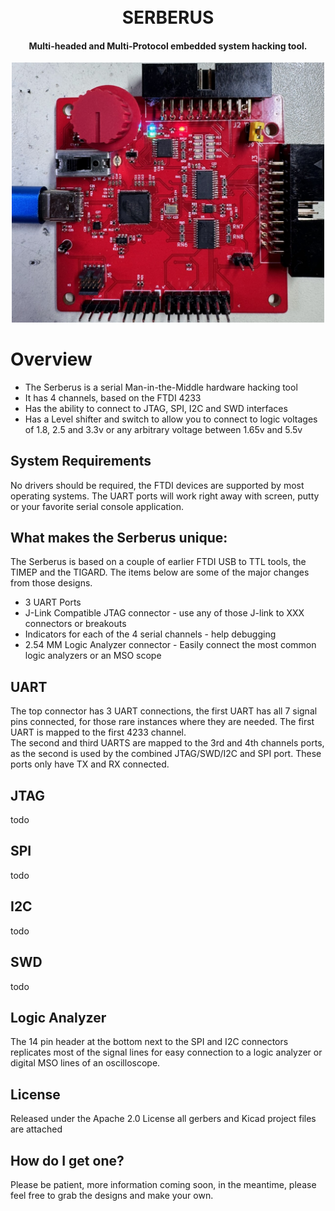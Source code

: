 <h1 align="center">
  <br>
    <a>SERBERUS</a>
</h1>

<h4 align="center">Multi-headed and Multi-Protocol embedded system hacking tool.</h4>


<p align="center">
  <img alt="Serberus Board" title="Serberus Board" width="500px" src="Serberus_Proto.jpeg">
  <br>
</p>

# Overview
- The Serberus is a serial Man-in-the-Middle hardware hacking tool
- It has 4 channels, based on the FTDI 4233
- Has the ability to connect to JTAG, SPI, I2C and SWD interfaces
- Has a Level shifter and switch to allow you to connect to logic voltages of 1.8, 2.5 and 3.3v or any arbitrary voltage between 1.65v and 5.5v
## System Requirements
No drivers should be required, the FTDI devices are supported by most operating systems.
The UART ports will work right away with screen, putty or your favorite serial console application.
## What makes the Serberus unique:
The Serberus is based on a couple of earlier FTDI USB to TTL tools, the TIMEP and the TIGARD. The items below are some of the major changes from those designs.
- 3 UART Ports
- J-Link Compatible JTAG connector - use any of those J-link to XXX connectors or breakouts
- Indicators for each of the 4 serial channels - help debugging
- 2.54 MM Logic Analyzer connector - Easily connect the most common logic analyzers or an MSO scope
## UART
The top connector has 3 UART connections, the first UART has all 7 signal pins connected, for those rare instances where they are needed. The first UART is mapped to the first 4233 channel.
<br>
The second and third UARTS are mapped to the 3rd and 4th channels ports, as the second is used by the combined JTAG/SWD/I2C and SPI port. These ports only have TX and RX connected.
## JTAG
todo
## SPI
todo
## I2C
todo
## SWD
todo
## Logic Analyzer
The 14 pin header at the bottom next to the SPI and I2C connectors replicates most of the signal lines for easy connection to a logic analyzer or digital MSO lines of an oscilloscope.

## License
Released under the Apache 2.0 License all gerbers and Kicad project files are attached
## How do I get one? 

Please be patient, more information coming soon, in the meantime, please feel free to grab the designs and make your own.
